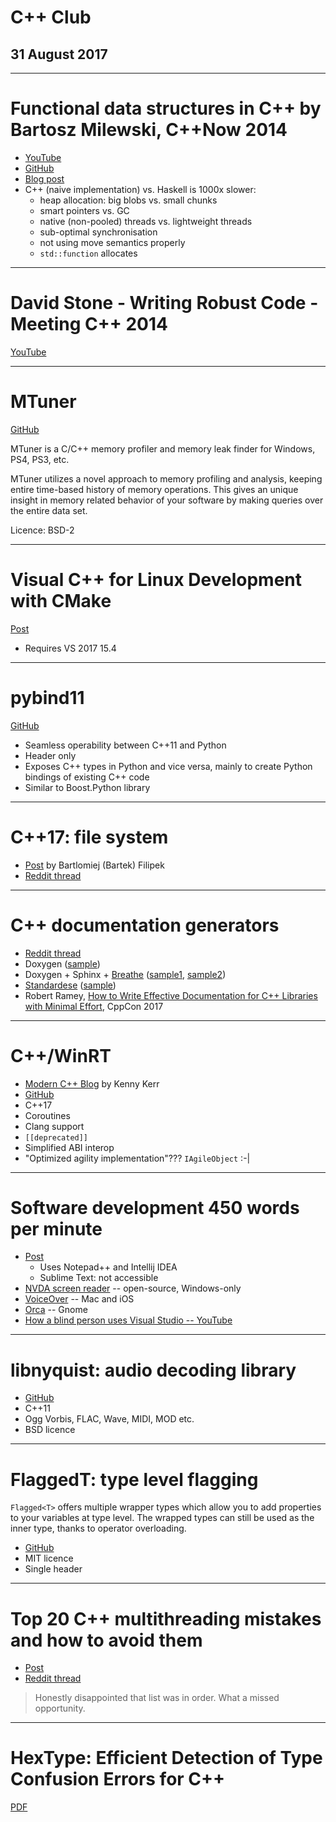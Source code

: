 <!-- page_number: true -->
<!-- $theme: default -->

# C++ Club

## 31 August 2017

---

# Functional data structures in C++ by Bartosz Milewski, C++Now 2014

* [YouTube](https://www.youtube.com/watch?v=OsB09djvfl4)
* [GitHub](https://github.com/BartoszMilewski/Okasaki)
* [Blog post](https://bartoszmilewski.com/2013/11/13/functional-data-structures-in-c-lists/)
* C++ (naive implementation) vs. Haskell is 1000x slower:
    * heap allocation: big blobs vs. small chunks
    * smart pointers vs. GC
    * native (non-pooled) threads vs. lightweight threads
    * sub-optimal synchronisation
    * not using move semantics properly
    * `std::function` allocates

---

# David Stone - Writing Robust Code - Meeting C++ 2014

[YouTube](https://www.youtube.com/watch?v=i9qeykCp0OA)

---

# MTuner

[GitHub](https://github.com/milostosic/MTuner)

MTuner is a C/C++ memory profiler and memory leak finder for Windows, PS4, PS3, etc.

MTuner utilizes a novel approach to memory profiling and analysis, keeping entire time-based history of memory operations. This gives an unique insight in memory related behavior of your software by making queries over the entire data set.

Licence: BSD-2

---

# Visual C++ for Linux Development with CMake

[Post](https://blogs.msdn.microsoft.com/vcblog/2017/08/25/visual-c-for-linux-development-with-cmake/)

* Requires VS 2017 15.4

---

# pybind11

[GitHub](https://github.com/pybind/pybind11)

* Seamless operability between C++11 and Python
* Header only
* Exposes C++ types in Python and vice versa, mainly to create Python bindings of existing C++ code
* Similar to Boost.Python library

---

# C++17: file system

* [Post](http://www.bfilipek.com/2017/08/cpp17-details-filesystem.html) by Bartlomiej (Bartek) Filipek
* [Reddit thread](https://www.reddit.com/r/cpp/comments/6s5j0h/c17_in_details_filesystem/)

---

# C++ documentation generators

* [Reddit thread](https://www.reddit.com/r/cpp/comments/6r1z2p/2017_what_is_your_favourite_cpp_documentation/)
* Doxygen ([sample](http://www.boost.org/doc/libs/develop/libs/beast/doc/html/beast/ref/boost__beast__http__async_read_some.html))
* Doxygen + Sphinx + [Breathe](http://breathe.readthedocs.io/en/latest/) ([sample1](https://esa.github.io/pagmo2/docs/cpp/problem.html#_CPPv2N5pagmo7problemE), [sample2](https://bluescarni.github.io/mppp/))
* [Standardese](https://github.com/foonathan/standardese) ([sample](http://foonathan.net/doc/type_safe/))
* Robert Ramey, [How to Write Effective Documentation for C++ Libraries with Minimal Effort](https://esa.github.io/pagmo2/docs/cpp/problem.html#_CPPv2N5pagmo7problemE), CppCon 2017

---

# C++/WinRT

* [Modern C++ Blog](https://moderncpp.com) by Kenny Kerr
* [GitHub](https://github.com/microsoft/cppwinrt)
* C++17
* Coroutines
* Clang support
* `[[deprecated]]`
* Simplified ABI interop
* "Optimized agility implementation"??? `IAgileObject` :-|

---

# Software development 450 words per minute

* [Post](https://www.vincit.fi/en/blog/software-development-450-words-per-minute/)
    * Uses Notepad++ and Intellij IDEA
    * Sublime Text: not accessible
* [NVDA screen reader](https://www.nvaccess.org) -- open-source, Windows-only
* [VoiceOver](https://www.apple.com/accessibility/mac/vision/) -- Mac and iOS
* [Orca](https://wiki.gnome.org/action/show/Projects/Orca?action=show&redirect=Orca) -- Gnome
* [How a blind person uses Visual Studio -- YouTube](https://www.youtube.com/watch?v=iWXebEeGwn0&vl=en)

---

# libnyquist: audio decoding library

* [GitHub](https://github.com/ddiakopoulos/libnyquist)
* C++11
* Ogg Vorbis, FLAC, Wave, MIDI, MOD etc.
* BSD licence

---

# FlaggedT: type level flagging

`Flagged<T>` offers multiple wrapper types which allow you to add properties to your variables at type level. The wrapped types can still be used as the inner type, thanks to operator overloading.

* [GitHub](https://github.com/I3ck/FlaggedT)
* MIT licence
* Single header

---

# Top 20 C++ multithreading mistakes and how to avoid them

* [Post](http://www.acodersjourney.com/2017/08/top-20-cplusplus-multithreading-mistakes/)
* [Reddit thread](https://www.reddit.com/r/cpp/comments/6ubf6i/top_20_c_multithreading_mistakes_and_how_to_avoid/)

> Honestly disappointed that list was in order. What a missed opportunity.

---

# HexType: Efficient Detection of Type Confusion Errors for C++

[PDF](https://nebelwelt.net/publications/files/17CCS.pdf)

